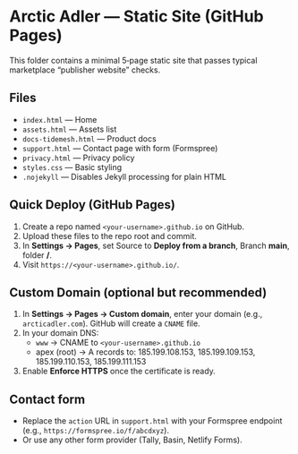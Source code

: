 
# Arctic Adler — Static Site (GitHub Pages)

This folder contains a minimal 5‑page static site that passes typical marketplace “publisher website” checks.

## Files
- `index.html` — Home
- `assets.html` — Assets list
- `docs-tidemesh.html` — Product docs
- `support.html` — Contact page with form (Formspree)
- `privacy.html` — Privacy policy
- `styles.css` — Basic styling
- `.nojekyll` — Disables Jekyll processing for plain HTML

## Quick Deploy (GitHub Pages)
1. Create a repo named `<your-username>.github.io` on GitHub.
2. Upload these files to the repo root and commit.
3. In **Settings → Pages**, set Source to **Deploy from a branch**, Branch **main**, folder **/**.
4. Visit `https://<your-username>.github.io/`.

## Custom Domain (optional but recommended)
1. In **Settings → Pages → Custom domain**, enter your domain (e.g., `arcticadler.com`). GitHub will create a `CNAME` file.
2. In your domain DNS:
   - `www` → CNAME to `<your-username>.github.io`
   - apex (root) → A records to: 185.199.108.153, 185.199.109.153, 185.199.110.153, 185.199.111.153
3. Enable **Enforce HTTPS** once the certificate is ready.

## Contact form
- Replace the `action` URL in `support.html` with your Formspree endpoint (e.g., `https://formspree.io/f/abcdxyz`).
- Or use any other form provider (Tally, Basin, Netlify Forms).

